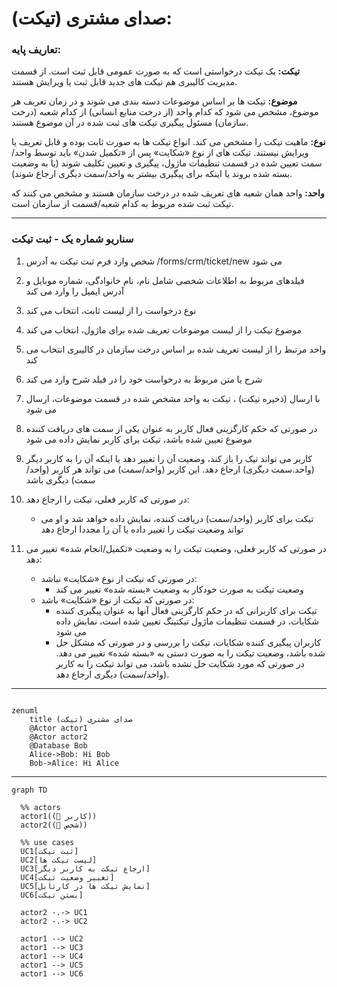 # صدای مشتری (تیکت):

### تعاریف پایه:

**تیکت:**
یک تیکت درخواستی است که به صورت عمومی قابل ثبت است. از قسمت مدیریت کالیبری هم تیکت های جدید قابل ثبت یا ویرایش هستند.

**موضوع:**
تیکت ها بر اساس موضوعات دسته بندی می شوند و در زمان تعریف هر موضوع، مشخص می شود که کدام واحد (از درخت منابع انسانی) از کدام شعبه (درخت سازمان) مسئول پیگیری تیکت های ثبت شده در آن موضوع هستند.

**نوع:**
ماهیت تیکت را مشخص می کند. انواع تیکت ها به صورت ثابت بوده و قابل تعریف یا ویرایش نیستند. تیکت های از نوع «شکایت» پس از «تکمیل شدن» باید توسط واحد/سمت تعیین شده در قسمت تنظیمات ماژول، پیگیری و تعیین تکلیف شوند (یا به وضعیت بسته شده بروند یا اینکه برای پیگیری بیشتر به واحد/سمت دیگری ارجاع شوند).

**واحد:**
واحد همان شعبه های تعریف شده در درخت سازمان هستند و مشخص می کنند که تیکت ثبت شده مربوط به کدام شعبه/قسمت از سازمان است.

---

### سناریو شماره یک - ثبت تیکت

1. شخص وارد فرم ثبت تیکت به آدرس /forms/crm/ticket/new می شود

2. فیلدهای مربوط به اطلاعات شخصی شامل نام، نام خانوادگی، شماره موبایل و آدرس ایمیل را وارد می کند

3. نوع درخواست را از لیست ثابت، انتخاب می کند

4. موضوع تیکت را از لیست موضوعات تعریف شده برای ماژول، انتخاب می کند

5. واحد مرتبط را از لیست تعریف شده بر اساس درخت سازمان در کالیبری انتخاب می کند

6. شرح یا متن مربوط به درخواست خود را در فیلد شرح وارد می کند

7. با ارسال (ذخیره تیکت) ، تیکت به واحد مشخص شده در قسمت موضوعات، ارسال می شود

8. در صورتی که حکم کارگزینی فعال کاربر به عنوان یکی از سمت های دریافت کننده موضوع تعیین شده باشد، تیکت برای کاربر نمایش داده می شود

9. کاربر می تواند تیک را باز کند، وضعیت آن را تغییر دهد یا اینکه آن را به کاربر دیگر (واحد.سمت دیگری) ارجاع دهد. این کاربر (واحد/سمت) می تواند هر کاربر (واحد/سمت) دیگری باشد

10. در صورتی که کاربر فعلی، تیکت را ارجاع دهد:
    - تیکت برای کاربر (واحد/سمت) دریافت کننده، نمایش داده خواهد شد و او می تواند وضعیت تیکت را تغییر داده یا آن را مجددا ارجاع دهد

11. در صورتی که کاربر فعلی، وضعیت تیکت را به وضعیت «تکمیل/انجام شده» تغییر می دهد:
    - در صورتی که تیکت از نوع «شکایت» نباشد:
        * وضعیت تیکت به صورت خودکار به وضعیت «بسته شده» تغییر می کند
    - در صورتی که تیکت از نوع «شکایت» باشد:
        * تیکت برای کاربرانی که در حکم کارگزینی فعال آنها به عنوان پیگیری کننده شکایات، در قسمت تنظیمات ماژول تیکتینگ تعیین شده است، نمایش داده می شود
        * کاربران پیگیری کننده شکایات، تیکت را بررسی و در صورتی که مشکل حل شده باشد، وضعیت تیکت را به صورت دستی به «بسته شده» تغییر می دهد. در صورتی که مورد شکایت حل نشده باشد، می تواند تیکت را به کاربر (واحد/سمت) دیگری ارجاع دهد.


---

```mermaid

zenuml
    title صدای مشتری (تیکت)
    @Actor actor1
    @Actor actor2
    @Database Bob
    Alice->Bob: Hi Bob
    Bob->Alice: Hi Alice
```
---

```mermaid
graph TD

  %% actors
  actor1((👤 کاربر))
  actor2((🙋 شخص))

  %% use cases
  UC1[ثبت تیکت]
  UC2[لیست تیکت ها]
  UC3[ارجاع تیکت به کاربر دیگر]
  UC4[تغییر وضعیت تیکت]
  UC5[نمایش تیکت ها در کارتابل]
  UC6[بستن تیکت]

  actor2 -.-> UC1
  actor2 -.-> UC2

  actor1 --> UC2
  actor1 --> UC3
  actor1 --> UC4
  actor1 --> UC5
  actor1 --> UC6

```

